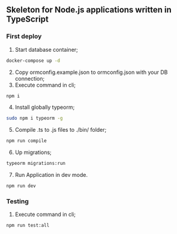 ## Skeleton for Node.js applications written in TypeScript

### First deploy

1. Start database container;

```bash
docker-compose up -d
```

2. Copy ormconfig.example.json to ormconfig.json with your DB connection;
3. Execute command in cli;
```bash
npm i
```

4. Install globally typeorm;
```bash
sudo npm i typeorm -g
```

5. Compile .ts to .js files to ./bin/ folder;
```bash
npm run compile
```

6. Up migrations;
```bash
typeorm migrations:run
```

7. Run Application in dev mode.
```bash
npm run dev
```

### Testing

1. Execute command in cli;
```bash
npm run test:all
```